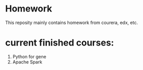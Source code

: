 # Homework
This reposity mainly contains homework from courera, edx, etc.

# current finished courses:
1. Python for gene
2. Apache Spark 
